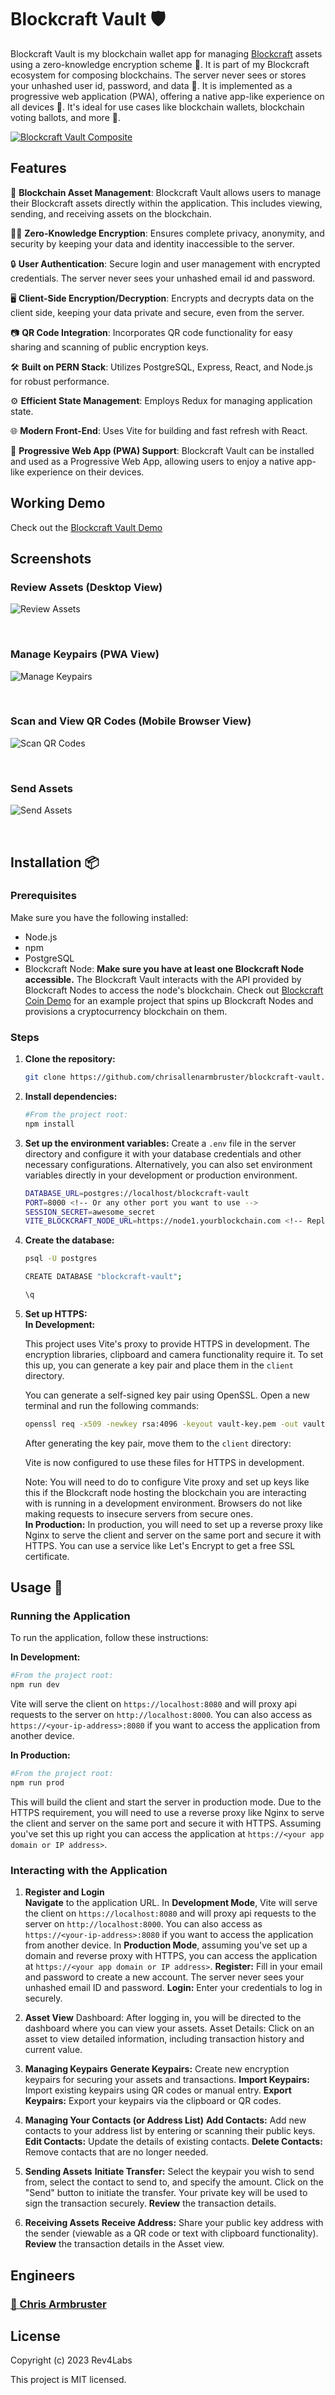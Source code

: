 # Blockcraft Vault 🛡️

Blockcraft Vault is my blockchain wallet app for managing [Blockcraft](https://github.com/chrisallenarmbruster/blockcraft) assets using a zero-knowledge encryption scheme 🔐. It is part of my Blockcraft ecosystem for composing blockchains. The server never sees or stores your unhashed user id, password, and data 🤫. It is implemented as a progressive web application (PWA), offering a native app-like experience on all devices 📱. It's ideal for use cases like blockchain wallets, blockchain voting ballots, and more 💼.

[![Blockcraft Vault Composite](/client/public/images/screenshots/composite.png)](https://vault.blockcraft.rev4labs.com)

## Features

💼 **Blockchain Asset Management**: Blockcraft Vault allows users to manage their Blockcraft assets directly within the application. This includes viewing, sending, and receiving assets on the blockchain.

🕵️‍♂️ **Zero-Knowledge Encryption**: Ensures complete privacy, anonymity, and security by keeping your data and identity inaccessible to the server.

🔒 **User Authentication**: Secure login and user management with encrypted credentials. The server never sees your unhashed email id and password.

🖥️ **Client-Side Encryption/Decryption**: Encrypts and decrypts data on the client side, keeping your data private and secure, even from the server.

📷 **QR Code Integration**: Incorporates QR code functionality for easy sharing and scanning of public encryption keys.

🛠️ **Built on PERN Stack**: Utilizes PostgreSQL, Express, React, and Node.js for robust performance.

⚙️ **Efficient State Management**: Employs Redux for managing application state.

🌐 **Modern Front-End**: Uses Vite for building and fast refresh with React.

📲 **Progressive Web App (PWA) Support**: Blockcraft Vault can be installed and used as a Progressive Web App, allowing users to enjoy a native app-like experience on their devices.

## Working Demo

Check out the [Blockcraft Vault Demo](https://vault.blockcraft.rev4labs.com)

## Screenshots

### Review Assets (Desktop View)

![Review Assets](/client/public/images/screenshots/assets-lg.png)

<br>

### Manage Keypairs (PWA View)

![Manage Keypairs](/client/public/images/screenshots/add-keypair-sm-pwa.png)

<br>

### Scan and View QR Codes (Mobile Browser View)

![Scan QR Codes](/client/public/images/screenshots/qr-code-sm-composite-frame.png)

<br>

### Send Assets

![Send Assets](/client/public/images/screenshots/send-modal.png)

<br>

## Installation 📦

### Prerequisites

Make sure you have the following installed:

- Node.js
- npm
- PostgreSQL
- Blockcraft Node: **Make sure you have at least one Blockcraft Node accessible.** The Blockcraft Vault interacts with the API provided by Blockcraft Nodes to access the node's blockchain. Check out [Blockcraft Coin Demo](https://github.com/chrisallenarmbruster/blockcraft-coin-demo) for an example project that spins up Blockcraft Nodes and provisions a cryptocurrency blockchain on them.

### Steps

1. **Clone the repository:**

   ```sh
   git clone https://github.com/chrisallenarmbruster/blockcraft-vault.git
   ```

2. **Install dependencies:**

   ```sh
   #From the project root:
   npm install
   ```

3. **Set up the environment variables:**
   Create a `.env` file in the server directory and configure it with your database credentials and other necessary configurations. Alternatively, you can also set environment variables directly in your development or production environment.

   ```sh
   DATABASE_URL=postgres://localhost/blockcraft-vault
   PORT=8000 <!-- Or any other port you want to use -->
   SESSION_SECRET=awesome_secret
   VITE_BLOCKCRAFT_NODE_URL=https://node1.yourblockchain.com <!-- Replace with your Blockcraft Node URL -->
   ```

4. **Create the database:**

   ```sh
   psql -U postgres

   CREATE DATABASE "blockcraft-vault";

   \q
   ```

5. **Set up HTTPS:**
   <br>
   **In Development:**

   This project uses Vite's proxy to provide HTTPS in development. The encryption libraries, clipboard and camera functionality require it. To set this up, you can generate a key pair and place them in the `client` directory.

   You can generate a self-signed key pair using OpenSSL. Open a new terminal and run the following commands:

   ```sh
   openssl req -x509 -newkey rsa:4096 -keyout vault-key.pem -out vault-cert.pem -days 365 -nodes
   ```

   After generating the key pair, move them to the `client` directory:

   Vite is now configured to use these files for HTTPS in development.

   Note: You will need to do to configure Vite proxy and set up keys like this if the Blockcraft node hosting the blockchain you are interacting with is running in a development environment. Browsers do not like making requests to insecure servers from secure ones.
   <br>
   **In Production:**
   In production, you will need to set up a reverse proxy like Nginx to serve the client and server on the same port and secure it with HTTPS. You can use a service like Let's Encrypt to get a free SSL certificate.
   <br>

## Usage 🔧

### Running the Application

To run the application, follow these instructions:

**In Development:**

```sh
#From the project root:
npm run dev
```

Vite will serve the client on `https://localhost:8080` and will proxy api requests to the server on `http://localhost:8000`. You can also access as `https://<your-ip-address>:8080` if you want to access the application from another device.

**In Production:**

```sh
#From the project root:
npm run prod
```

This will build the client and start the server in production mode. Due to the HTTPS requirement, you will need to use a reverse proxy like Nginx to serve the client and server on the same port and secure it with HTTPS. Assuming you've set this up right you can access the application at `https://<your app domain or IP address>`.

### Interacting with the Application

1. **Register and Login**<br>
   **Navigate** to the application URL. In **Development Mode**, Vite will serve the client on `https://localhost:8080` and will proxy api requests to the server on `http://localhost:8000`. You can also access as `https://<your-ip-address>:8080` if you want to access the application from another device. In **Production Mode**, assuming you've set up a domain and reverse proxy with HTTPS, you can access the application at `https://<your app domain or IP address>`.
   **Register:** Fill in your email and password to create a new account. The server never sees your unhashed email ID and password.
   **Login:** Enter your credentials to log in securely.
   <br>

2. **Asset View**
   Dashboard: After logging in, you will be directed to the dashboard where you can view your assets.
   Asset Details: Click on an asset to view detailed information, including transaction history and current value.
   <br>

3. **Managing Keypairs**
   **Generate Keypairs:** Create new encryption keypairs for securing your assets and transactions.
   **Import Keypairs:** Import existing keypairs using QR codes or manual entry.
   **Export Keypairs:** Export your keypairs via the clipboard or QR codes.
   <br>

4. **Managing Your Contacts (or Address List)**
   **Add Contacts:** Add new contacts to your address list by entering or scanning their public keys.
   **Edit Contacts:** Update the details of existing contacts.
   **Delete Contacts:** Remove contacts that are no longer needed.
   <br>

5. **Sending Assets**
   **Initiate Transfer:** Select the keypair you wish to send from, select the contact to send to, and specify the amount. Click on the "Send" button to initiate the transfer. Your private key will be used to sign the transaction securely.
   **Review** the transaction details.
   <br>

6. **Receiving Assets**
   **Receive Address:** Share your public key address with the sender (viewable as a QR code or text with clipboard functionality).
   **Review** the transaction details in the Asset view.

## Engineers

### [🧑 Chris Armbruster](https://github.com/chrisallenarmbruster)

## License

Copyright (c) 2023 Rev4Labs

This project is MIT licensed.
